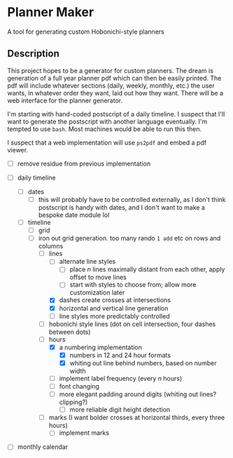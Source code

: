# Planner Maker

A tool for generating custom Hobonichi-style planners

## Description

This project hopes to be a generator for custom planners. The dream is generation of a full year planner pdf which can then be easily printed. The pdf will include whatever sections (daily, weekly, monthly, etc.) the user wants, in whatever order they want, laid out how they want. There will be a web interface for the planner generator.

I'm starting with hand-coded postscript of a daily timeline. I suspect that I'll want to generate the postscript with another language eventually. I'm tempted to use `bash`. Most machines would be able to run this then.

I suspect that a web implementation will use `ps2pdf` and embed a pdf viewer.

- [ ] remove residue from previous implementation

- [ ] daily timeline
  - [ ] dates
    - [ ] this will probably have to be controlled externally, as I don't think postscript is handy with dates, and I don't want to make a bespoke date module lol
  - [ ] timeline
    - [ ] grid
    - [ ] iron out grid generation. too many rando `1 add` etc on rows and columns
      - [ ] lines
        - [ ] alternate line styles
          - [ ] place $`n`$ lines maximally distant from each other, apply offset to move lines
          - [ ] start with styles to choose from; allow more customization later
        - [x] dashes create crosses at intersections
        - [x] horizontal and vertical line generation
        - [ ] line styles more predictably controlled
      - [ ] hobonichi style lines (dot on cell intersection, four dashes between dots)
      - [ ] hours
        - [x] a numbering implementation
          - [x] numbers in 12 and 24 hour formats
          - [x] whiting out line behind numbers, based on number width
        - [ ] implement label frequency (every $`n`$ hours)
        - [ ] font changing
        - [ ] more elegant padding around digits (whiting out lines? clipping?)
          - [ ] more reliable digit height detection
      - [ ] marks (I want bolder crosses at horizontal thirds, every three hours)
        - [ ] implement marks
- [ ] monthly calendar
